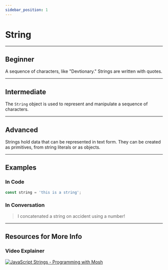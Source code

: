 ```yaml
---
sidebar_position: 1
---
```


# String
---
## Beginner

A sequence of characters, like "Devtionary." Strings are written with quotes.

---
## Intermediate

The `String` object is used to represent and manipulate a sequence of characters.

---
## Advanced

Strings hold data that can be represented in text form. They can be created as primitives, from string literals or as objects.

---
## Examples

### In Code

```js
const string = 'this is a string';
```

### In Conversation

> I concatenated a string on accident using a number!

---
## Resources for More Info

### Video Explainer

<a class="youtube-link" href="https://www.youtube.com/watch?v=09BwruU4kiY" target="_blank" title="Watch on YouTube">
  <img alt="JavaScript Strings - Programming with Mosh" src="http://i3.ytimg.com/vi/09BwruU4kiY/maxresdefault.jpg"/>
</a>
